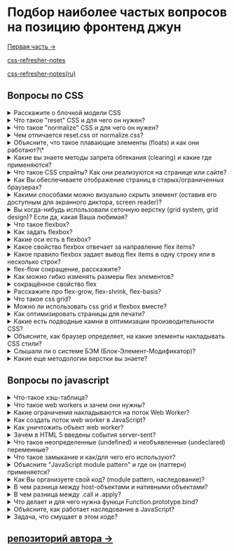 # Подбор наиболее частых вопросов на позицию фронтенд джун

[Первая часть →](../part-one/README.md)

[css-refresher-notes](https://github.com/vasanthk/css-refresher-notes)

[css-refresher-notes(ru)](https://habrahabr.ru/post/273471/)

## Вопросы по CSS

<details>
<summary>Расскажите о блочной модели CSS</summary>
<div> 
	<br />
	<p>Блочная модель CSS – это прямоугольное пространство вокруг элемента HTML, в котором определяются границы, поля и отступы.</p>
	<p>Границы – определяют максимальную область, в которой будет содержаться элемент. Мы можем сделать границу видимой, невидимой, определить высоту и ширину элемента и т.п. Поля – определяют расстояния между границами и элементом.</p>
	<p>Отступы – определяют расстояния между границами и соседними элементами.</p>
</div>
</details>

<details>
<summary>Что такое "reset" CSS и для чего он нужен?</summary>
<div> 
	<br />
	<p>Каждый браузер устанавливает свои значения стилей по умолчанию для различных HTML-элементов. С помощью CSS Reset мы можем нивелировать эту разницу для обеспечения кроссбраузерности стилей.</p>
	<p>Например, вы используете элемент a в вашем документе. Большинство браузеров, как Internet Explorer и Firefox, добавляют ссылке синий цвет и подчёркивание. Однако представьте, что через пять лет кто-то решил создать новый браузер (назовём его UltraBrowser). Разработчикам браузера не нравился синий цвет и раздражало подчёркивание, поэтому они решили выделять ссылки красным цветом и полужирным шрифтом. Именно исходя из этого, если вы установите базовое значение стилей для элемента a, то он гарантированно будет таким, каким вы хотите его видеть, а не как предпочитают его отображать разработчики UltraBrowser.</p>
	<p>Подробней: https://habrahabr.ru/post/45296/</p>
</div>
</details>

<details>
<summary>Что такое "normalize" CSS и для чего он нужен?</summary>
<div> 
	<br />
	<p>Normalize.css является альтернативой CSS Reset. Проект является продуктом сотен часов глубокого исследования различий между изначальными стилями браузера. Это исследование провели Николас Галахер и Джонатан Нил.</p>
	<b>Цели normalize.css:</b>
	<ul>
		<li>сохранять полезные настройки браузера, а не стирать их;</li>
		<li>нормализовать стили для широкого круга HTML-элементов;</li>
		<li>корректировать ошибки и основные несоответствия браузера;</li>
		<li>совершенствовать юзабилити незаметными улучшениями;</li>
		<li>объяснять код, используя комментарии и детальную документацию.</li>
	</ul>
	<p>Он поддерживает широкий диапазон браузеров (в том числе мобильных) и включает в себя CSS, который нормализует HTML5-элементы, типографику, списки, встраиваемый контент, формы и таблицы.</p>
	<p>Несмотря на то, что проект основан на принципе нормализации, он использует стандартные настройки там, где они предпочтительны.</p>
	<b>Подробней: </b>
	<ul>
		<li>https://htmlacademy.ru/blog/64-about-normalize-css</li>
		<li>https://habrahabr.ru/company/htmlacademy/blog/342052/</li>
	</ul>
</div>
</details>

<details>
<summary>Чем отличается reset.css от normalize.css?</summary>
<div> 
	<br />
	<p>Reset.css накладывает однородный визуальный стиль, выравнивая стили по умолчанию почти для всех элементов. В отличие от этого, normalize.css сохраняет многие полезные стили браузеров по умолчанию. Это значит, что не требуется повторно объявлять стили для всех стандартных элементов типографики.</p>
	<p>Когда элемент имеет различные стили по умолчанию в разных браузерах, normalize.css там, где это возможно, стремится сделать эти стили совместимыми и соответствующими современными стандартам.</p>
	<p>Подробней: https://htmlacademy.ru/blog/64-about-normalize-css</p>
</div>
</details>

<details>
<summary>Объясните, что такое плавающие элементы (floats) и как они работают?\*</summary>
<div> 
	<br />
	<ul>
		<li>Float определяет, по какой стороне будет выравниваться элемент, при этом остальные элементы будут обтекать его с других сторон. Плавающие (обтекающие) элементы сначала выстраиваются в нормальном потоке, затем образуется новый поток, и они сдвигаются либо вправо, либо влево (в зависимости от выбранного значения) в родительском контейнере. Иными словами, они идут по порядку друг за другом. Учитывая, что в родительском контейнере есть достаточно свободного места, эти плавающие элементы не подстраиваются и не выравниваются для распределения пространства между этими самыми элементами.</li>
		<li>Как правило, плавающий элемент обязательно должен иметь фиксированную ширину. Это гарантирует, что float ведет себя так как и ожидалось, избегая проблем в некоторых браузерах.</li>
		<li>Используя свойство clear, вы можете указать пять значений: left, right, both, inherit, и none. Это свойство определяет, по какой стороне будет выравниваться элемент, при этом остальные элементы будут обтекать его с других сторон. Например, если вы укажите «left», элемент задействует отмену обтекания с левого края плавающего элемента. При этом все другие элементы на этой стороне будут опущены вниз, и располагаться под текущим элементом.</li>
		<li>Правило, которое я обнаружил для себя, прекрасно работает для моих float-макетов.В своем HTML коде, я почти всегда сначала создаю плавающие элементы во время разметки, прежде чем добавлять простые элементы, которые могут взаимодействовать с ними. Вы экономите большую часть времени, и это дает желаемый результат.</li>
		<li>Но и тут бывают проблемы, когда вы помещаете в родительский блок плавающие элементы, родительский контейнер не может определить динамически высоту своих дочерних элементов, поэтому родительский контейнер будет иметь высоту равную нулю. Это может поломать вашу верстку. Существует метод, который позволяет родительскому элементу, определить свое пространство с учетом каких-либо плавающих элементов внутри. Можно использовать CSS свойство overflow (переполнение) со значением hidden (скрыть). Обратите внимание, что значение свойства overflow не предназначено для такого рода использования, и может вызывать некоторые проблемы, такие как скрытие нужного контента в данный момент или появление нежелательных полос прокрутки.</li>
		<li>Хак: для очистки плавающих элементов лучше применять ‘overflow:auto’ к родительскому элементу.</li>
		<li>Обратите внимание, что данный трюк не очищает плавающие элементы — он просто растягивает родительский контейнер. Вы можете принудительно очистить float, если вы добавите очищающий элемент после последнего плавающего элемента, или вы можете добавить в любом нужном вам месте, создав тем самым новый поток. Родительский элемент не умеет очищать дочерние плавающие элементы.</li>
	</ul>
	<b>9 правил:</b>
	<ul>
		<li>Плавающие элементы прижимаются к границам своих контейнеров, но не дальше.</li>
		<li>Любой плавающий элемент будет находится либо рядом, либо ниже предыдущего элемента. Если элементы прижаты влево, второй элемент появится точно справа от первого. Если они прижаты вправо, второй элемент появится слева от первого (reverse).</li>
		<li>Элемент с левым обтеканием, не может быть правее, чем элемент с правым обтеканием.</li>
		<li>Плавающие элементы не могут подняться выше верхнего края родительского контейнера (однако становится еще сложнее, когда задействованы отступы).</li>
		<li>Плавающий элемент не может быть выше своего соседа плавающего элемента.</li>
		<li>Плавающий элемент не может быть выше своего соседа строчного элемента.</li>
		<li>Плавающий элемент совместно со своим таким же соседом элементом, не могут выходить за края родительского контейнера.</li>
		<li>Плавающий элемент должен быть помещен как можно выше.</li>
		<li>Элемент с левым обтеканием должен быть помещен как можно дальше влево, как это возможно, элемент с правым обтеканием должен быть помещен как можно дальше вправо, как это возможно.</li>
	</ul>
	<p>Подробней: https://habrahabr.ru/post/273471/</p>
</div>
</details>

<details>
<summary>Какие вы знаете методы запрета обтекания (clearing) и какие где применяются?</summary>
<div> 
	<br />
	<p>Хак: для очистки плавающих элементов лучше применять ‘overflow:auto’ к родительскому элементу.</p>
</div>

```css
.clearfix:after {
  content: "";
  display: table;
  clear: both;
}
```

</details>

<details>
<summary>Что такое CSS спрайты? Как они реализуются на странице или сайте?</summary>
<div> 
	<br />
	<p>CSS спрайт — это техника оптимизации производительности, которая сочетает в себе несколько изображений в одном изображении, называемом спрайт-лист (sprite sheet) или набор плиток (tile set). Спрайты уменьшают нагрузку на сеть за счет сокращения количества загрузок с сервера, необходимых для отображения веб-страницы.</p>
	<p>Подробней: https://habrahabr.ru/post/159027/</p>
</div>
</details>

<details>
<summary>Как Вы обеспечиваете отображение страниц в старых/ограниченных браузерах?</summary>
<div> 
	<br />
	<ul>
		<li>Полифилы, кроссбраузерные решения</li>
		<li>Проверка нужной версии на спец. сервисах</li>
		<li>Скачивание старые версий браузеров(хард метод)</li>
		<li>https://caniuse.com/ (софт метод)</li>
		<li>Предупреждение о устаревшем браузере</li>
	</ul>
</div>
</details>

<details>
<summary>Какими способами можно визуально скрыть элемент (оставив его доступным для экранного диктора, screen reader)?</summary>
<div> 
	<br />
	<p>position: relative; left: -5000px</p>
</div>
</details>

<details>
<summary>Вы когда-нибудь использовали сеточную верстку (grid system, grid design)? Если да, какая Ваша любимая?</summary>
<div> 
	<br />
	<p>grid design: https://habrahabr.ru/post/23792/</p>
	<p>grid system: http://htmlbook.ru/blog/css-grid-i-flexbox-sravnenie-na-praktike</p>
</div>
</details>

<details>
<summary>Что такое flexbox?</summary>
<div> 
	<br />
	<ul>
		<li>Направлена на предоставление более эффективного способа выравнивания и распределения места между элементами в контейнере (родительском блоке), даже если их размер неизвестен или динамический.</li>
		<li>Основная идея flex-блоков, обладать способностью изменять свою ширина/высота (и другое), чтобы наилучшим образом заполнять свободное место (в основном, для поддержки адаптивности на всех видах устройств и размеров экрана).</li>
		<li>В основном элементы будут распределяться либо вдоль главной оси, либо вдоль поперечной оси контейнера.</li>
		<li>Flex-блоки лучше всего подходят для составных частей приложения и мелкомасштабных компонентов на странице, в то время как grid-блоки больше используется для компонентов на странице большого масштаба.</li>
		<li>Также как существует inline-block, inline-table, существует и inline-flex.</li>
	</ul>
	<p>Подробней: https://habrahabr.ru/post/273471/#display</p>
</div>
</details>

<details>
<summary>Как задать flexbox?</summary>
<div> 
	<br />
	<p>Для начала нам нужно выбрать, какие элементы следует выкладывать в виде flex блоков. Для этого мы устанавливаем специальное значение display в родительском элементе тех элементов, которые вы хотите оформить. display: flex;</p>
	<p><b>Примечание:</b> Вы также можете установить значение display inline-flex, если хотите расставить inline элементы как flex блоки.</p>
	<p>Подробней: https://developer.mozilla.org/ru/docs/Learn/CSS/CSS_layout/Flexbox</p>
</div>
</details>

<details>
<summary>Какие оси есть в flexbox?</summary>
<div> 
	<br />
	<ul>
		<li><b>Главная ось (main axis)</b> проходит в том направлении, вдоль которого расположены Flex элемнеты (например, в строку слева направо или вдоль колонок вниз.) Начало и конец этой оси называются main start и main end.</li>
		<li><b>Поперечная ось (сross axis)</b> проходит перпендикулярно Flex элементам. Начало и конец этой оси называются cross start and cross end.</li>
		<li>Родительский элемент, на который назначено свойство display: flex называется <b>flex container</b>.</li>
		<li>Элементы, размещённые в нём как Flex блоки называются <b>flex items</b></li>
	</ul>
	<p>Подробней: https://developer.mozilla.org/ru/docs/Learn/CSS/CSS_layout/Flexbox</p>
</div>
</details>

<details>
<summary>Какое свойство flexbox отвечает за направление flex items?</summary>
<div> 
	<br />
	<p>В Flexbox есть свойство под названием flex-direction, которое определяет направление главной оси (в каком направлении располагаются flexbox дети) — по умолчанию ему присваивается значение row, т.е. располагать дочерние элементы в ряд слева направо (для большинства языков) или справа налево (для арабских языков).</p>
	<ul>
		<li>row | row-reverse | column | column-reverse</li>
	</ul>
	<ul>
		<li><b>row</b> The flex container's main-axis is defined to be the same as the text direction. The main-start and main-end points are the same as the content direction.</li>
		<li><b>row-reverse</b> Behaves the same as row but the main-start and main-end points are permuted.</li>
		<li><b>column</b> The flex container's main-axis is the same as the block-axis. The main-start and main-end points are the same as the before and after points of the writing-mode.</li>
		<li><b>column-reverse</b> Behaves the same as column but the main-start and main-end are permuted.</li>
	</ul>
	<p>Подробней: https://developer.mozilla.org/ru/docs/Learn/CSS/CSS_layout/Flexbox</p>
</div>
</details>

<details>
<summary>Какое правило flexbox задает вывод flex items в одну строку или в несколько строк?</summary>
<div> 
	<br />
	<p>Свойство CSS flex-wrap</p>
	<ul>
		<li>nowrap | wrap | wrap-reverse</li>
	</ul>
	<p>Подробней: https://developer.mozilla.org/ru/docs/Learn/CSS/CSS_layout/Flexbox</p>
</div>
</details>

<details>
<summary>flex-flow сокращение, расскажите?</summary>
<div> 
	<br />
	<p>На этом этапе нужно заметить, что сществует сокращение для свойств flex-direction и flex-wrap — flex-flow. Например, вы можете заменить</p>
	<p>flex-direction: row; <br> flex-wrap: wrap;</p>
	<p>flex-flow: row wrap;</p>
	<p>Подробней: https://developer.mozilla.org/ru/docs/Learn/CSS/CSS_layout/Flexbox</p>
</div>
</details>

<details>
<summary>Как можно гибко изменять размеры flex элементов?</summary>
<div> 
	<br />
</div>

```css
article {
  flex: 1 200px;
}

article:nth-of-type(3) {
  flex: 2 200px;
}
```

<div>
	<p>Это просто означает, что каждому flex элементу сначала будет дано 200px от свободного места. Потом оставшееся место будет поделено в соответствии с частями пропорций.</p>
	<p>Подробней: https://developer.mozilla.org/ru/docs/Learn/CSS/CSS_layout/Flexbox</p>
</div>
</details>

<details>
<summary>сокращённое свойство flex</summary>
<div> 
	<br />
	<p><b>flex</b> это сокращённое свойство, в которым можно задать до трёх разных свойств:</p>
	<ul>
		<li>Значение пропорции. Оно может быть установлено отдельно с помощью свойства <b>flex-grow</b>.</li>
		<li>Следующее значение пропорции — <b>flex-shrink</b> — вступает в роль, когда flex элементы переполняют контейнер. Оно указывает, сколько забирается от размера каждого flex элемента, чтобы он перестал переполнять контейнер. Это продвинутая функция flexbox.</li>
		<li>Значение минимального размера, как мы обсуждали ранее. Оно может быть установлено отдельно с помощью свойства <b>flex-basis</b>.</li>
		<p>Подробней: https://developer.mozilla.org/ru/docs/Learn/CSS/CSS_layout/Flexbox</p>
	</ul>
</div>
</details>

<details>
<summary>Расскажите про flex-grow, flex-shrink, flex-basis?</summary>
<div> 
	<br />
	<ul>
		<li>Свойство CSS <b>flex-grow</b> определяет, какую часть свободного пространства может занять контейнер, в соотношении с другими контейнерами. </li>
		<li><b>flex-shrink</b> — свойство CSS, которое определяет фактор сжатия  flex-элемента. Flex-элементы будут заполнять контейнер в зависимости от значения flex-shrink, когда стандартная ширина flex-элементов шире, чем flex-контейнер.</li>
		<li><b>flex-basis</b> CSS свойство задает базовые размеры флекс элемента, а именно ширину.  Это свойство определяет размер содержимого контента,  если оно не было заданно свойством  box-sizing.</li>
	</ul>
	<b>Подробней:</b>
	<ul>
		<li>https://developer.mozilla.org/ru/docs/Web/CSS/flex-grow</li>
		<li>https://developer.mozilla.org/ru/docs/Web/CSS/flex-shrink</li>
		<li>https://developer.mozilla.org/ru/docs/Web/CSS/flex-basis</li>
	</ul>
</div>
</details>

<details>
<summary>Что такое css grid?</summary>
<div> 
	<br />
	<ul>
		<li>Значение grid позволяет нам создавать макет сетки. Она направлена на решении проблем со старыми методами компоновки блоков, имеющих float и inline-block, которые в свою очередь имеют недостатки, и действительно не предназначались для макета страницы.</li>
		<li>Основная идея grid-концепции, управлять содержимым, обеспечивая механизм распределения имеющегося пространство блоков в столбцы и строки, с помощью набора заранее установленных размеров.</li>
		<li>Вместе с этим фактом мы можем устранить проблемы, которые появляются при разработке, опираясь на старую технику разработки сайтов, теперь вы тратите меньше усилий.</li>
		<li>Не поддерживается. Только в IE10+.</li>
		<li>Также как существует inline-block, inline-table, inline-flex, существует и inline-grid</li>
	</ul>
	<b>Подробней:</b>
	<ul>
		<li>https://habrahabr.ru/post/273471/#display</li>
		<li>https://habrahabr.ru/post/325760/</li>
		<li>https://developer.mozilla.org/ru/docs/Web/CSS/CSS_Grid_Layout</li>
	</ul>
</div>
</details>

<details>
<summary>Можно ли использовать css grid и flexbox вместе?</summary>
<div> 
	<br />
	<p>Flexbox и Grid это не два противоборствующих свойства, они наоборот дополняют друг друга.
	<p>Grid - инструмент позиционирования основных блоков страницы.</p>
	<p>Flexbox - инструмент позиционирования элементов внутри блоков, спозиционированных с помощью Grid.</p>
</div>
</details>

<details>
<summary>Как оптимизировать страницы для печати?</summary>
<div> 
	<br />
	<ul>
		<li>https://habrahabr.ru/company/ruvds/blog/317776/</li>
		<li>https://habrahabr.ru/post/160997/</li>
	</ul>
</div>
</details>

<details>
<summary>Какие есть подводные камни в оптимизации производительности CSS?</summary>
<div> 
	<br />
	<ul>
		<li>
			<b>Переотрисовка (repaint):</b>
			<br>
			<p>Также известное, как redraw — это событие, которое происходит всякий раз, когда что-то делается видимым на странице, если ранее оно было скрыто (visibility:hidden, overflow:hidden, display:none, и др), или наоборот (visibility:visible, overflow:auto, display:static, и др), когда происходят какие-то изменения в макете. Примером может быть что угодно: добавление к элементу рамки, изменение цвета фона, изменение видимости стилей — все это приводит к переотрисовке страницы. Тем самым данное событие может дорого вам обойтись в плане производительности, так как нагружает браузерный движок поиском, проходами по всем элементам, чтобы определить, что является видимым уже, а что должно отобразиться.</p>
		</li>
		<li>
			<b>Перерасчет (reflow):</b>
			<br>
			<p>Перерасчет (или перекомпоновка) носит более значительный характер. Это событие будет происходить всякий раз, когда происходят манипуляции с DOM-деревом HTML документа, или когда стиль, который влияет на расположение, изменяется у элемента, это событие будет происходит всякий раз, когда атрибут class у элемента изменяется, или всякий раз, когда изменяется размер окна браузера. Цель перерасчета в том, чтобы определить, где различные части сайты теперь должны отображаться. Если вы измените родительские свойства, тогда его потомки также будут пересчитаны. Элементы, которые появляются после того, как DOM было сформировано, будут сформированы заново. Если изменяется дочерний элемент, тогда будет пересчитан и родительский элемент, чтобы учесть изменения своих потомков. Затем, происходит переотрисовка.</p>
			<p>Перерасчет также очень дорого обходится в плане производительности, и является одной из главных причин медленной работы скриптов, особенно на устройствах с низкой вычислительной мощности, таких как телефоны</p>
		</li>
		<li>
			<b>Минимальный перерасчет (minimal reflow):</b>
			<br>
			<p>Долгий перерасчет может повлиять на весь документ, всю веб-страницу. Чем больше документ, тем дольше перерасчет. Меньше HTML-кода лучше производительность. Элементы с абсолютным позиционирование или фиксированным, не влияют на структуру главного документа, так как они находятся в отдельном потоке, если в них произошли изменения, только они будут подвержены перерасчету. Конечно, документ, в котором произойдут изменения, все равно будут полностью переотрисованы, но эта проблема имеет слабый характер, чем перерасчет всего DOM-дерева.</p>
			<p>Так что анимация не должны быть применена ко всему документу, было бы лучшим, если бы анимации применялись только для позиционированных элементов. Для большинства случаев, это очень важно.</p>
		</li>
		<li>
			<b>Что вызывает перерасчет:</b>
			<br>
			<ul>
				<li>Изменение размера окна</li>
				<li>Изменение шрифта</li>
				<li>Добавлении или удалении стилей</li>
				<li>Динамическое изменение, пользователь вводит текст в поле ввода</li>
				<li>Активация CSS псевдо-классов, к примеру, событие :hover</li>
				<li>Манипулирования с атрибутом class</li>
				<li>Сценарии манипулирования с DOM-деревом</li>
				<li>Расчет значений offsetWidth и offsetHeight</li>
				<li>Задание свойств в атрибут style</li>
			</ul>
		</li>
		<li>
			<b>Как свести к минимуму влияние перерасчета на производительность:</b>
			<br>
			<ul>
				<li>Изменение атрибутов класса у элементов, делайте как можно реже (минимум манипуляций в DOM-дереве).</li>
				<li>Избегайте установки нескольких встроенных стилей.</li>
				<li>Применяйте анимацию к элементам, которые имеют фиксированное или абсолютное позиционирование.</li>
				<li>Избегайте табличной разметки. Даже незначительные изменения в ячейке таблицы вызовут перерасчет на всех остальных узлах таблицы.</li>
				<li>Не используйте «CSS expressions» (также известное, как «IE expressions»)</li>
			</ul>
		</li>
		<li>
			<b>Примечание:</b>
			<br>
			<p>Потеть над селекторами, используемых в современных браузерах, бесполезно. Большинство методов выборки сейчас настолько быстрые и эффективные, что на это действительно не стоит тратить много времени. Кроме того, есть различия в различных браузерах, и у каждого есть свои медленные селекторы.</p>
			<p>Чрезмерные неиспользуемые стили, скорее всего, они будут бить по производительность, чем любые селекторы, которые вы добавили в свой документ. Следует прибираться в своих css-стилях. 3000 строк неиспользуемых или избыточных на странице стилей, в наше время, это не редкость. Если разные стили используются на разных страницах вашего сайта, разбейте ваш один и единственный styles.css на несколько дополнительных, это будет лучшим вариантом.</p>
		</li>
	</ul>
	<p>Подробней: https://habrahabr.ru/post/273471/#repaints_and_reflows</p>
</div>
</details>

<details>
<summary>Объясните, как браузер определяет, на какие элементы накладывать CSS стили?</summary>
<div> 
	<br />
	<p>CSSOM (объектная модель CSS) — это объект, представляющий стили, связанные с DOM. Он выглядит так же как DOM, но с соответствующими стилями для каждого узла. Не имеет значения были ли стили объявлены явно или наследуются.</p>
	<p>Подробней: https://habrahabr.ru/post/320430/</p>
</div>
</details>

<details>
<summary>Слышали ли о системе БЭМ (Блок-Элемент-Модификатор)?</summary>
<div> 
	<br />
	<ul>
		<li>https://ru.bem.info/methodology/quick-start/</li>
		<li>https://habrahabr.ru/post/162385/</li>
		<li>https://habrahabr.ru/post/203440/</li>
		<li>https://medium.com/@dedguran/введение-в-методологию-бэм-e6b156e1f795</li>
	</ul>
</div>
</details>

<details>
<summary>Какие еще методологии верстки вы знаете?</summary>
<div> 
	<br />
	<ul>
		<li>https://habrahabr.ru/post/256109/</li>
		<li>https://operatino.github.io/MCSS/</li>
	</ul>
</div>
</details>

## Вопросы по javascript

<details>
<summary>Что-такое хэш-таблица?</summary>
<div> 
	<br />
	<p>Хэш-табли́ца или хеш-табли́ца — это структура данных, реализующая интерфейс ассоциативного массива, а именно, она позволяет хранить пары (ключ, значение) и выполнять три операции: операцию добавления новой пары, операцию поиска и операцию удаления пары по ключу.</p>
	<p>Подробней: https://ru.wikipedia.org/wiki/Хеш-таблица</p>
</div>
</details>

<details>
<summary>Что такое web workers и зачем они нужны?</summary>
<div> 
	<br />
	<p>Web Workers предоставляют простое средство для запуска скриптов в фоновом потоке. Поток Worker'а может выполнять задачи без вмешательства в пользовательский интерфейс. К тому же, они могут осуществлять ввод/вывод, используя XMLHttpRequest (хотя атрибуты responseXML и channel всегда будут равны null). Существующий Worker может отсылать сообщения в JavaScript код, который его создал, отправляя сообщения в обработчик событий, указанный этим кодом (и наоборот).</p>
	<p>Подробней: https://developer.mozilla.org/ru/docs/DOM/Using_web_workers</p>
</div>
</details>

<details>
<summary>Какие ограничения накладываются на поток Web Worker?</summary>
<div> 
	<br />
	<p>Потоки web worker не могут изменять HTML элементы, глобальные переменные и некоторые свойства окон, такие как window.location. Вы можете использовать типы данных javascript, вызовы XMLHttpRequest и прочее.</p>
</div>
</details>

<details>
<summary>Как создать поток web worker в JavaScript?</summary>
<div> 
	<br />
	<b>Подробней:</b>
	<ul>
		<li>https://developer.mozilla.org/ru/docs/DOM/Using_web_workers</li>
		<li>https://habrahabr.ru/post/132785/</li>
	</ul>
</div>
</details>

<details>
<summary>Как уничтожить объект web worker?</summary>
<div> 
	<br />
	<p>w.terminate();</p>
</div>
</details>

<details>
<summary>Зачем в HTML 5 введены события server-sent?</summary>
<div> 
	<br />
	<p>Подробней:</p>
	<ul>
		<li>https://ru.wikipedia.org/wiki/Server-sent_events</li>
		<li>https://habrahabr.ru/post/120429/</li>
	</ul>
</div>
</details>

<details>
<summary>Что такое неопределенные (undefined) и необъявленные (undeclared) переменные?</summary>
<div> 
	<br />
	<ul>
		<li>undefined - значение</li>
		<li>undeclared - ошибка ReferenceError</li>
	</ul>
	<p>Подробней: https://habrahabr.ru/post/159313/</p>
</div>
</details>

<details>
<summary>Что такое замыкание и как/для чего его используют?</summary>
<div> 
	<br />
	<p>Замыкания — это функции, ссылающиеся на независимые (свободные) переменные. Другими словами, функция, определённая в замыкании, «запоминает» окружение, в котором она была создана.</p>
	<b>Подробней</b>
	<ul>
		<li>https://htmlacademy.ru/blog/195-lets-learn-javascript-closures</li>
		<li>https://habrahabr.ru/post/38642/</li>
	</ul>
</div>
</details>

<details>
<summary>Объясните "JavaScript module pattern" и где он (паттерн) применяется?</summary>
<div> 
	<br />
	<p>Первостепенная задача не засорять пространство имен, но с модульностью ES2015 как таковая необходимость отпала.</p>
	<p>Вторстепенная задача классическое ООП. Публичные члены класса доступны всем, приватные только самому классу.
	В первой части есть ссылка на реальный пример модуля в ts</p>
</div>
</details>

<details>
<summary>Как Вы организуете свой код? (module pattern, наследование)?</summary>
<div> 
	<br />
	<p>Подробней: https://habrahabr.ru/post/131714/</p>
</div>
</details>

<details>
<summary>В чем разница между host-объектами и нативными объектами?</summary>
<div> 
	<br />
	<p><b>Встроенные объекты:</b> String, Math, RegExp, Object, Function и т.д. - основные предопределенные объекты, всегда доступные в JavaScript. Определено в спецификации ECMAScript.</p>
	<p><b>Объекты хоста:</b> объекты типа window, XmlHttpRequest, узлы DOM и т.д., которые предоставляются средой браузера. Они отличаются от встроенных объектов, потому что не все окружения будут иметь одни и те же объекты хоста. Если JavaScript работает за пределами браузера, например, на языке сценариев на стороне сервера, например, в Node.js, будут доступны разные объекты хоста.</p>
	<p><b>Объекты пользователя:</b> объекты, определенные в JavaScript-коде.</p>
</div>
</details>

<details>
<summary>В чем разница между .call и .apply?</summary>
<div> 
	<br />
	<ul>
		<li>.call() - вызывает ту же функцию с указанными аргументами</li>
		<li>.apply() - вызывает ту же функцию с аргументами, указанными в массиве</li>
		<li>.bind() - создает новую функцию с тем же самым телом функции с заданным значением this (первый аргумент) и возвращает эту функцию.</li>
	</ul>
	<p>Во всех случаях первый аргумент используется как значение this внутри функции.</p>
	<b>Подробней:</b>
	<br>
	<ul>
		<li>https://learn.javascript.ru/call-apply</li>
		<li>https://habrahabr.ru/sandbox/33838/</li>
	</ul>
</div>
</details>

<details>
<summary>Что делает и для чего нужна функци Function.prototype.bind?</summary>
<div> 
	<br />
	<p>Метод bind() создаёт новую функцию, которая при вызове устанавливает в качестве контекста выполнения this предоставленное значение. В метод также передаётся набор аргументов, которые будут установлены перед переданными в привязанную функцию аргументами при её вызове.</p>
	<p>Подробней: https://developer.mozilla.org/ru/docs/Web/JavaScript/Reference/Global_Objects/Function/bind</p>
</div>
</details>

<details>
<summary>Объясните, как работает наследование в JavaScript?</summary>
<div> 
	<br />
	<p>Модель наследования в JavaScript может озадачить опытных разработчиков на высокоуровневых объектно-ориентированных языках (таких, например, как Java или C++), поскольку она динамическая и не включает в себя реализацию понятия class (хотя ключевое слово class, бывшее долгие годы зарезервированным, и приобрело практическое значение в стандарте ES2015, однако, Class в JavaScript ES>=6 представляет собой лишь "синтаксический сахар" поверх прототипно-ориентированной модели наследования).</p>
	<p>В плане наследования JavaScript работает лишь с одной сущностью: объектами. Каждый объект имеет внутреннюю ссылку на другой объект, называемый его прототипом. У объекта-прототипа также есть свой собственный прототип и так далее до тех пор, пока цепочка не завершится объектом, у которого свойство prototype равно null.  По определению, null не имеет прототипа и является завершающим звеном в цепочке прототипов.</p>
	<p>Хотя прототипную модель наследования некоторые относят к недостаткам JavaScript, на самом деле она мощнее классической. К примеру, поверх неё можно предельно просто реализовать классическое наследование, а вот попытки совершить обратное непременно вынудят вас попотеть.</p>
	<b>Подробней:</b>
	<ul>
		<li>https://developer.mozilla.org/ru/docs/Web/JavaScript/Inheritance_and_the_prototype_chain</li>
		<li>https://learn.javascript.ru/class-inheritance</li>
		<li>https://habrahabr.ru/post/131714/</li>
	</ul>
</div>
</details>

<details>
<summary>Задача, что смущает в этом коде?</summary>
```js
setInterval(() => {
	document.getElementById('bigCookie').click()
}, 100)
```
<div> 
	<br />
	<p>
	(()=> {
		var cookie = document.querySelector('#bigCookie');
		setInterval(()=> {
			cookie.click();
		}, 100);
	})()
	</p>
	<p>Чтобы не дергать DOM на каждом цикле</p>
	<p>setInterval(c => c.click(), 100, bigCookie), ибо любой легальный для js-идентификаторов id элемента: это одноимённое свойство глобального объекта. Но, он может быть переопределен находящемся на странице скриптом.</p>
</div>
</details>

## [репозиторий автора →](https://github.com/yofi2tofi)
